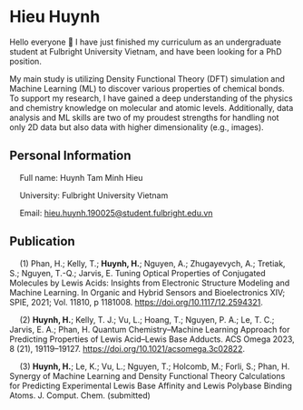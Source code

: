 # Hieu Huynh 
Hello everyone 👋 I have just finished my curriculum as an undergraduate student at Fulbright University Vietnam, and have been looking for a PhD position. 

My main study is utilizing Density Functional Theory (DFT) simulation and Machine Learning (ML) to discover various properties of chemical bonds. To support my research, I have gained a deep understanding of the physics and chemistry knowledge on molecular and atomic levels. Additionally, data analysis and ML skills are two of my proudest strengths for handling not only 2D data but also data with higher dimensionality (e.g., images).

## Personal Information

&emsp; Full name: Huynh Tam Minh Hieu

&emsp; University: Fulbright University Vietnam

&emsp; Email: hieu.huynh.190025@student.fulbright.edu.vn

## Publication

&emsp; (1)	Phan, H.; Kelly, T.; **Huynh, H.**; Nguyen, A.; Zhugayevych, A.; Tretiak, S.; Nguyen, T.-Q.; Jarvis, E. Tuning Optical Properties of Conjugated Molecules by Lewis Acids: Insights from Electronic Structure Modeling and Machine Learning. In Organic and Hybrid Sensors and Bioelectronics XIV; SPIE, 2021; Vol. 11810, p 1181008. https://doi.org/10.1117/12.2594321.

&emsp; (2)	**Huynh, H.**; Kelly, T. J.; Vu, L.; Hoang, T.; Nguyen, P. A.; Le, T. C.; Jarvis, E. A.; Phan, H. Quantum Chemistry–Machine Learning Approach for Predicting Properties of Lewis Acid–Lewis Base Adducts. ACS Omega 2023, 8 (21), 19119–19127. https://doi.org/10.1021/acsomega.3c02822. 

&emsp; (3)	**Huynh, H.**; Le, K.; Vu, L.; Nguyen, T.; Holcomb, M.; Forli, S.; Phan, H. Synergy of Machine Learning and Density Functional Theory Calculations for Predicting Experimental Lewis Base Affinity and Lewis Polybase Binding Atoms. J. Comput. Chem. (submitted)
